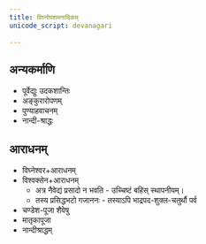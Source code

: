 ```yaml
---
title: विघ्नोपशमनादिकम्
unicode_script: devanagari  
  
---
```


## अन्यकर्माणि

- पूर्वेद्युः उदकशान्तिः
- अङ्कुरारोपणम्
- पुण्याहवाचनम्
- नान्दी-श्राद्धः

## आराधनम्

- विघ्नेश्वर+आराधनम्
- विश्वक्सेन+आराधनम्
  - अत्र नैवेद्यं प्रसादो न भवति - उच्चिष्टं बहिस् स्थापनीयम्।
  - तस्य प्रसिद्धभटो गजाननः - तस्याऽपि भाद्रपद-शुक्ल-चतुर्थौ पर्व
- चण्डेश-पूजा शैवेषु
- मातृकापूजा
- नान्दीश्राद्धम्
